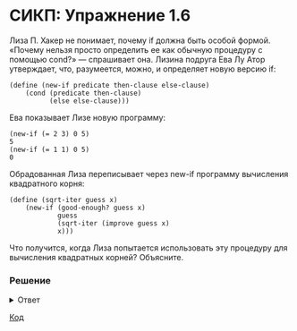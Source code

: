# СИКП: Упражнение 1.6
Лиза П. Хакер не понимает, почему if должна быть особой формой. «Почему нельзя просто определить ее как обычную процедуру с помощью cond?» — спрашивает она. Лизина подруга Ева Лу Атор утверждает, что, разумеется, можно, и определяет новую версию if:

```
(define (new-if predicate then-clause else-clause)
    (cond (predicate then-clause)
          (else else-clause)))
```

Ева показывает Лизе новую программу:

```
(new-if (= 2 3) 0 5)
5
(new-if (= 1 1) 0 5)
0
```

Обрадованная Лиза переписывает через new-if программу вычисления квадратного корня:

```
(define (sqrt-iter guess x)
    (new-if (good-enough? guess x)
            guess
            (sqrt-iter (improve guess x)
            x)))
```

Что получится, когда Лиза попытается использовать эту процедуру для вычисления квадратных корней? Объясните.

### Решение

<details> 
<summary>Ответ</summary>

В [упражнении 1.5](1.5.md) упоминалось, что Lisp использует аппилкативный порядок вычисления, то есть сначала полностью вычисляются операнды. `new-if` это функция и она сначала вычиляется свои операнды, а в операндах есть рекурсивный вызов sqrt-iter, то есть будет бесконечная рекурсия.

С обычным `if` так не происходит, так как `if` является особой формой.
</details>

[Код](../../../src/exercise/1/1.6.clj)

